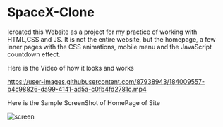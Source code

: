 # SpaceX-Clone
Icreated this Website as a project for my practice of working with HTML,CSS and JS. 
It is not the entire website, but the homepage, a few inner pages with the CSS animations, mobile menu and the JavaScript countdown effect.

Here is the Video of how it looks and works

https://user-images.githubusercontent.com/87938943/184009557-b4c98826-da99-4141-ad5a-c0fb4fd2781c.mp4

Here is the Sample ScreenShot of HomePage of Site

![screen](https://user-images.githubusercontent.com/87938943/184009743-f4a9c7ae-eced-491c-b067-ba7d58ca2ed3.jpg)
